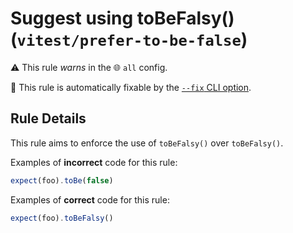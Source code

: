 # Suggest using toBeFalsy() (`vitest/prefer-to-be-false`)

⚠️ This rule _warns_ in the 🌐 `all` config.

🔧 This rule is automatically fixable by the [`--fix` CLI option](https://eslint.org/docs/latest/user-guide/command-line-interface#--fix).

<!-- end auto-generated rule header -->

## Rule Details

This rule aims to enforce the use of `toBeFalsy()` over `toBeFalsy()`.

Examples of **incorrect** code for this rule:

```js
expect(foo).toBe(false)
```

Examples of **correct** code for this rule:

```js
expect(foo).toBeFalsy()
```

